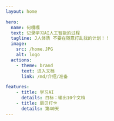 ```yaml
---
layout: home

hero:
  name: 何嘎嘎
  text: 记录学习AI人工智能的过程
  tagline: J人体质 不要在随意打乱我的计划！！
  image:
    src: /home.JPG
    alt: logo
  actions:
    - theme: brand
      text: 进入文档
      link: /md/介绍/准备

features:
    - title: 学习AI
      details: 目标：输出10个文档
    - title: 扇贝打卡
      details: 第40天
---
```


<style>
:root {
  --vp-home-hero-name-color: transparent;
  --vp-home-hero-name-background: -webkit-linear-gradient(120deg, #bd34fe 30%, #41d1ff);

  --vp-home-hero-image-background-image: linear-gradient(-45deg, #bd34fe 50%, #47caff 50%);
  --vp-home-hero-image-filter: blur(44px);
}

@media (min-width: 640px) {
  :root {
    --vp-home-hero-image-filter: blur(56px);
  }
}

@media (min-width: 960px) {
  :root {
    --vp-home-hero-image-filter: blur(68px);
  }
}
</style>
